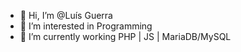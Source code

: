 - 👋 Hi, I’m @Luís Guerra
- 👀 I’m interested in Programming
- 🔨 I’m currently working PHP | JS | MariaDB/MySQL
